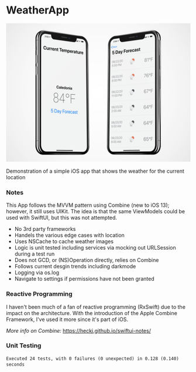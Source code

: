 # WeatherApp

![](images/hero.png)

Demonstration of a simple iOS app that shows the weather for the current location

### Notes
This App follows the MVVM pattern using Combine (new to iOS 13); however, it still uses UIKit.
The idea is that the same ViewModels could be used with SwiftUI, but this was not attempted. 

- No 3rd party frameworks
- Handels the various edge cases with location
- Uses NSCache to cache weather images
- Logic is unit tested including services via mocking out URLSession during a test run
- Does not GCD, or (NS)Operation directly, relies on Combine 
- Follows current desgin trends including darkmode
- Logging via os.log
- Navigate to settings if permissions have not been granted

### Reactive Programming
I haven't been much of a fan of reactive programming (RxSwift) due to the impact on the architecture.
With the introduction of the Apple Combine Framework, I've used it more since it's part of iOS. 

*More info on Combine:*
https://heckj.github.io/swiftui-notes/


### Unit Testing

```
Executed 24 tests, with 0 failures (0 unexpected) in 0.128 (0.140) seconds
```
